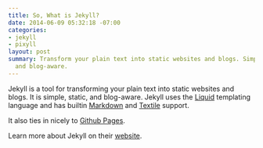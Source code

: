 ```yaml
---
title: So, What is Jekyll?
date: 2014-06-09 05:32:18 -07:00
categories:
- jekyll
- pixyll
layout: post
summary: Transform your plain text into static websites and blogs. Simple, static,
  and blog-aware.
---
```


Jekyll is a tool for transforming your plain text into static websites and 
blogs. It is simple, static, and blog-aware. Jekyll uses the 
[Liquid](http://docs.shopify.com/themes/liquid-basics) templating
language and has builtin [Markdown](http://daringfireball.net/projects/markdown/)
and [Textile](http://en.wikipedia.org/wiki/Textile_(markup_language)) support.

It also ties in nicely to [Github Pages](https://pages.github.com/).

Learn more about Jekyll on their [website](http://jekyllrb.com/).
